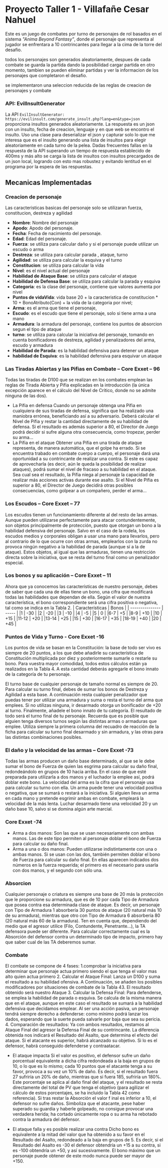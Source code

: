 # Proyecto Taller 1 - Villafañe Cesar Nahuel

Este es un juego de combates por turno de personajes de rol basados en el sistema _"Anima Beyond Fantasy"_, donde el personaje que representa al jugador se enfrentara a 10 contrincantes para llegar a la cima de la torre del desafio.

todos los personajes son generados aleatoriamente, despues de cada combate se guarda la partida dando la posibilidad cargar partida en otro momento, tambien se pueden eliminar partidas y ver la informacion de los personajes que completaron el desafio.

se implementaron una seleccion reducida de las reglas de creacion de personajes y combate

### API: EvilInsultGenerator
La API `EvilInsultGenerator: https://evilinsult.com/generate_insult.php?lang=en&type=json` proporciona insultos generados aleatoriamente. La respuesta es un json con un insulto, fecha de creacion, lenguaje y en que web se encontro el insulto. Uso una clase para deserializar el json y capturar solo lo que me interesa que es el insulto generando una lista de insultos para elegir aleatoriamente en cada turno de la pelea. 
Dadas frecuentes fallas en la respuesta de la API superando un tiempo de respuesta establecido de 400ms y más alto se carga la lista de insultos con insultos precargados de un json local, logrando con esto mas robustez y evitando lentitud en el programa por la espera de las respuestas.

## Mecanicas Implementadas

### Creacion de personaje

Las caracteristicas basicas del personaje solo se utilizaran fuerza, constitucion, destreza y agilidad

- **Nombre**: Nombre del personaje
- **Apodo**: Apodo del personaje.
- **Fecha**: Fecha de nacimiento del personaje.
- **Edad**: Edad del personaje.
- **Fuerza**: se utiliza para calcular daño y si el personaje puede utilizar un escudo o arma
- **Destreza**: se utiliza para calcular parada , ataque, turno
- **Agilidad**: se utiliza para calcular la esquiva y el turno
- **Constitucion**: se utiliza para calcular la vida
- **Nivel**: es el nivel actual del personaje
- **Habilidad de Ataque Base**: se utiliza para calcular el ataque
- **Habilidad de Defensa Base**: se utiliza para calcular la parada y esquiva
- **Categoria**: es la clase del personaje, contiene que valores aumenta por nivel
- **Puntos de vidaVida**: vida base 20 + la caracteristica de constitucion * 10 + BonoAtributo(Con) + la vida de la categoria por nivel;
- **Arma**: es el arma que tiene el personaje, 
- **Escudo**: es el escudo que tiene el personaje, solo si tiene arma a una mano
- **Armadura**: la armadura del personaje, contiene los puntos de absorcion segun el tipo de ataque
- **turno**: se utiliza para calcular la iniciativa del personaje, tomando en cuenta bonificadores de destreza, agilidad y penalizadores del arma, escudo y armadura
- **Habilidad de Parada**: es la habilidad defensiva para detener un ataque
- **habilidad de Esquiva**: es la habilidad defensiva para esquivar un ataque

### Las Tiradas Abiertas y las Pifias en Combate – Core Exxet – 96

Todas las tiradas de D100 que se realizan en los combates emplean las reglas de Tirada Abierta y Pifia explicadas en la introducción (la única excepción aparece en el cálculo del Nivel de Crítico, donde no se admite ninguna de las dos).

* La Pifia en defensa
    Cuando un personaje obtenga una Pifia en cualquiera de sus tiradas de defensa, significa que ha realizado una maniobra errónea, beneficiando así a su adversario.
    Deberá calcular el Nivel de Pifia y restar la cantidad directamente de su habilidad de defensa. Si el resultado es además superior a 80, el Director de Juego podrá decidir si sufre alguna otra consecuencia, como tropezar, perder su arma…
* La Pifia en el ataque
    Obtener una Pifia en una tirada de ataque representa, de manera automática, que el golpe ha errado. Si se encuentra trabado en combate cuerpo a cuerpo, el personaje dará una oportunidad a su contrincante de realizar una contra. Si este es capaz de aprovecharla (es decir, aún le queda la posibilidad de realizar ataques), podrá sumar el nivel de fracaso a su habilidad en el ataque. Sea cual sea el resultado, la Pifia niega al personaje la capacidad de realizar más acciones activas durante ese asalto. Si el Nivel de Pifia es superior a 80, el Director de Juego decidirá otras posibles consecuencias, como golpear a un compañero, perder el arma…

### Los Escudos – Core Exxet – 77

Los escudos tienen un funcionamiento diferente al del resto de las armas. Aunque pueden utilizarse perfectamente para atacar contundentemente, son objetos principalmente de protección, puesto que otorgan un bono a la habilidad defensiva del personaje. Salvo en el caso de la rodela, los escudos
medios y corporales obligan a usar una mano para llevarlos, pero al contrario de lo que ocurre con otras armas, emplearlos con la zurda no provoca ningún negativo a la habilidad de parada (aunque sí a la de ataque). Estos objetos, al igual que las armaduras, tienen una restricción directa sobre la iniciativa, que se resta del turno final como un penalizador especial.

### Los bonos y su aplicación – Core Exxet – 11 

Ahora que ya conocemos las características de nuestro personaje, debes de saber que
cada una de ellas tiene un bono, una cifra que modificará todas las habilidades que
dependan de ella. Según el valor de nuestra característica, el bono correspondiente
será una cifra positiva o negativa, tal como se indica en la Tabla 2.
| Características | Bonos |
| --------------- | ----- |
|1 | -30 |
|2 | -20 |
|3 | -10 |
|4 | -5 |
|5 | 0 |
|6-7 | +5 |
|8-9 | +10 |
|10 | +15 |
|11-12 | +20 |
|13-14 | +25 |
|15 | +30 |
|16-17 | +35 |
|18-19 | +40 |
|20 | +45 |

### Puntos de Vida y Turno  - Core Exxet -16

Los puntos de vida se basan en la Constitución: la base de todo ser vivo es siempre de 20 puntos, a los que debe añadirle su característica de Constitución multiplicada por diez y posteriormente sumarle o restarle su bono. Para vuestra mayor comodidad, todos estos cálculos están ya realizados en la Tabla 4. A esta cantidad deberás agregarle el bono innato de la categoría de tu personaje.

El turno base de cualquier personaje de tamaño normal es siempre de 20. Para calcular su turno final, debes de sumar los bonos de Destreza y Agilidad a esta base. A continuación resta cualquier penalizador que puedas tener por utilizar una armadura y suma o resta el turno del arma que emplees. Si no utilizas ninguna, ir desarmado otorga un bonificador de +20 al turno. Finalmente, añadele el bono innato de tu categoría. El resultado de todo será el turno final de tu personaje. Recuerda que es posible que alguien tenga diversos turnos según las distintas armas o armaduras que emplee. Utiliza siempre la primera columna del recuadro de reacción de la ficha para calcular su turno final desarmado y sin armadura, y las otras para las distintas combinaciones posibles.

### El daño y la velocidad de las armas – Core Exxet -73

Todas las armas producen un daño base determinado, al que se le debe sumar el bono de Fuerza de quien las esgrima para calcular su daño final, redondeándolo en grupos de 10 hacia arriba. En el caso de que esté preparada para utilizarla a dos manos y el luchador la emplee así, podrá doblar este bono. La velocidad del arma es la cifra que el personaje usa para calcular su turno con ella. Un arma puede tener una velocidad positiva o negativa, que se sumará o restará a la iniciativa. Si alguien lleva un arma en cada mano y pretende esgrimir ambas en combate, empleará la velocidad de la más lenta. Luchar desarmado tiene una velocidad 20 y un daño base 10, salvo si se domina algún arte marcial.

### Core Exxet -74

* Arma a dos manos: Son las que se usan necesariamente con ambas manos. Las de este tipo permiten al personaje doblar el bono de Fuerza para calcular su daño final.
* Arma a una o dos manos: Pueden utilizarse indistintamente con una o ambas manos. Si se usan con las dos, también permiten doblar el bono de Fuerza para calcular su daño final. En ellas aparecen indicados dos números en la fuerza requerida; el primero es el necesario para usarla con dos manos, y el segundo con sólo una.

### Absorcion

Cualquier personaje o criatura es siempre una base de 20 más la protección que le proporcione su armadura, que es de 10 por cada Tipo de Armadura que posea contra esa determinada clase de ataque. Es decir, un personaje con Tipo de Armadura 1 absorbería 30 puntos de ataque (20 natural más 10 de su armadura), mientras que otro con Tipo de Armadura 6 absorbería
80 (20 natural más 60 de la armadura). Ten en cuenta que, dependiendo del medio que el agresor utilice (Filo, Contundente, Penetrante...), la TA defensora puede ser diferente. Para calcular
correctamente cual es la Absorción del defensor contra un determinado tipo de impacto, primero hay que saber cual de las TA deberemos sumar.


### Combate

El combate se compone de 4 fases:
1.comprobar la iniciativa para determinar que personaje actua primero siendo el que tenga el valor mas alto quien actua primero
2. Calcular el Ataque Final: Lanza un D100 y suma el resultado a su habilidad ofensiva. A Continuación, se añaden los posibles modificadores por situaciones de combate de la Tabla 43. El resultado obtenido será nuestro Ataque
3. Calcular la Defensa Final: Para defenderse, se emplea la habilidad de parada o esquiva. Se  calcula de la misma manera que en el ataque, aunque en este caso el resultado se sumará a la habilidad defensiva que decidamos emplear. Al ser una acción pasiva, un personaje tendrá siempre derecho a defenderse: como mínimo podrá lanzar los dados, esperando que la suerte pueda salvarle por baja que sea su pericia.
4. Comparación de resultados: Ya con ambos resultados, restamos al Ataque Final del agresor la Defensa Final de su contrincante. La diferencia obtenida nos indicará el Resultado del Asalto, que determina el efecto del ataque. Si el atacante es superior, habrá alcanzado su objetivo. Si lo es el defensor, habrá conseguido defenderse y contraatacar.
* El ataque impacta 
    Si el valor es positivo, el defensor sufre un daño porcentual equivalente a dicha cifra redondeada a la baja en grupos de 10, o lo que es lo mismo; cada 10 puntos que el atacante tenga a su favor, provoca a su vez un 10% de daño. Es decir, si el resultado fuera 27 sufriría un 20% de daño, mientras que si fuera 185, sufriría un 180%. Este porcentaje se aplica al daño final del ataque, y el resultado se resta directamente del total de PV que tenga el objetivo (para agilizar el cálculo de estos porcentajes, se ha incluido la Tabla 42 como referencia).
    Si tras restar la Absorción el valor f inal es inferior a 10, el defensor no sufre daños. Simboliza que el atacante, pese haber superado su guardia y haberle golpeado, no consigue provocar una verdadera herida; ha cortado únicamente ropa o su arma ha rebotado contra la armadura del defensor.

* El ataque falla y es posible realizar una contra
    Dicho bono es equivalente a la mitad del valor que ha obtenido a su favor en el Resultado del Asalto, redondeado a la baja en grupos de 5.
    Es decir, si el Resultado del Asalto es -30 el defensor obtendría un +15 a su contra, si es -100 obtendría un +50, y así sucesivamente. El bono máximo que un personaje puede obtener de este modo nunca puede ser mayor de +150.

